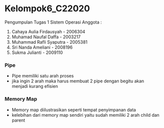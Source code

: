 # Kelompok6_C22020
Pengumpulan Tugas 1 Sistem Operasi
Anggota :
1. Cahaya Aulia Firdausyah - 2006304
2. Muhamad Naufal Daffa - 2003217
3. Muhammad Rafli Syaputra - 2005381
4. Sri Nanda Ameliani - 2008196
5. Sukma Julianti - 2009110


### Pipe
- Pipe memiliki satu arah proses
- jika ingin 2 arah maka harus membuat 2 pipe dengan begitu akan menjadi kurang efisien

### Memory Map
- Memory map diilustrasikan seperti tempat penyimpanan data
- kelebihan dari memory map sendiri yaitu sudah memiliki 2 arah child dan parent

